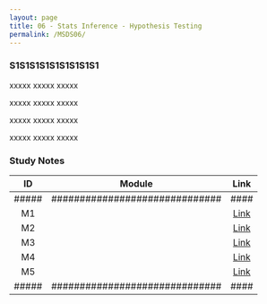 ```yaml
---
layout: page
title: 06 - Stats Inference - Hypothesis Testing
permalink: /MSDS06/
---
```


<h3>S1S1S1S1S1S1S1S1S1</h3>

xxxxx xxxxx xxxxx

xxxxx xxxxx xxxxx

xxxxx xxxxx xxxxx

xxxxx xxxxx xxxxx

<h3>Study Notes</h3>

| ID  | Module                       |Link|
|:---:|:----------------------------:|:--:|
|#####|##############################|####|
| M1  |   |[Link](/03-MSDS-Courses/MSDS06/M1/)|
| M2  |   |[Link](/03-MSDS-Courses/MSDS06/M2/)|
| M3  |   |[Link](/03-MSDS-Courses/MSDS06/M3/)|
| M4  |   |[Link](/03-MSDS-Courses/MSDS06/M4/)|
| M5  |   |[Link](/03-MSDS-Courses/MSDS06/M5/)|
|#####|##############################|####|

